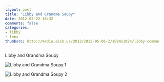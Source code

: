```yaml
---
layout: post
title: "Libby and Grandma Soupy"
date: 2012-05-22 18:32
comments: false
categories: 
- libby
- lena
thumbsrc: http://media.eick.us/2012/2012-05-06-2/1024x1024/libby-communion-16.jpg
---
```

Libby and Grandma Soupy

![Libby and Grandma Soupy 1](http://media.eick.us/media/photographs/2012/2012-05-06-2/libby-communion-16.jpg)


![Libby and Grandma Soupy 2](http://media.eick.us/media/photographs/2012/2012-05-06-2/libby-communion-17.jpg)

